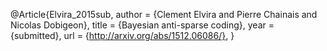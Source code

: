 @Article{Elvira_2015sub,
  author       = {Clement Elvira and Pierre Chainais and Nicolas Dobigeon},
  title        = {Bayesian anti-sparse coding},
  year         = {submitted},
  url          = {http://arxiv.org/abs/1512.06086/},
}
